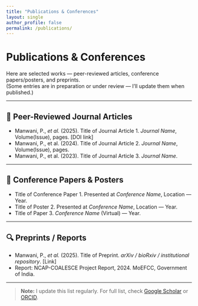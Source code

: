```yaml
---
title: "Publications & Conferences"
layout: single
author_profile: false
permalink: /publications/
---
```


# Publications & Conferences

Here are selected works — peer-reviewed articles, conference papers/posters, and preprints.  
(Some entries are in preparation or under review — I’ll update them when published.)

---

## 🧾 Peer-Reviewed Journal Articles

- Manwani, P., *et al.* (2025). Title of Journal Article 1. *Journal Name*, Volume(Issue), pages. [DOI link]  
- Manwani, P., et al. (2024). Title of Journal Article 2. *Journal Name*, Volume(Issue), pages.  
- Manwani, P., et al. (2023). Title of Journal Article 3. *Journal Name*.  

---

## 📡 Conference Papers & Posters

- Title of Conference Paper 1. Presented at *Conference Name*, Location — Year.  
- Title of Poster 2. Presented at *Conference Name*, Location — Year.  
- Title of Paper 3. *Conference Name* (Virtual) — Year.  

---

## 🔍 Preprints / Reports

- Manwani, P., *et al.* (2025). Title of Preprint. *arXiv / bioRxiv / institutional repository*. [Link]  
- Report: NCAP-COALESCE Project Report, 2024. MoEFCC, Government of India.  

---

> **Note:** I update this list regularly. For full list, check [Google Scholar](#) or [ORCID](#).
